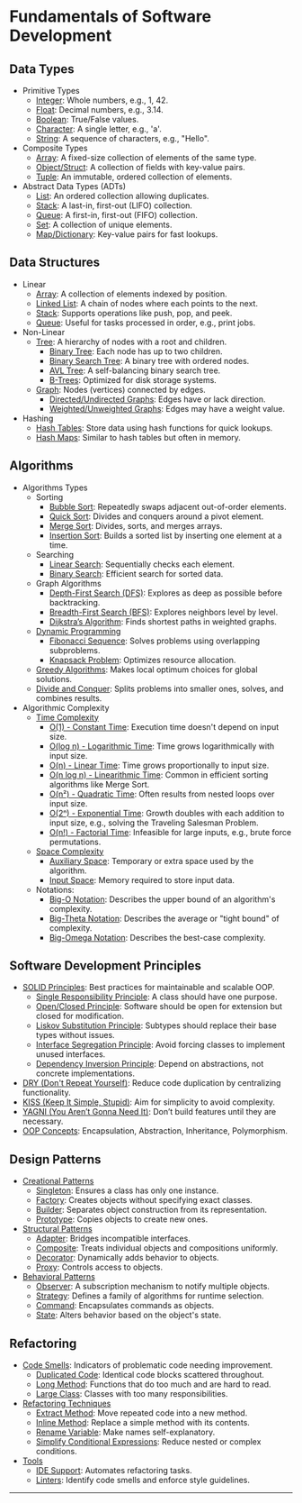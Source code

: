 # Fundamentals of Software Development

## Data Types
- Primitive Types
  - [Integer](https://en.wikipedia.org/wiki/Integer): Whole numbers, e.g., 1, 42.
  - [Float](https://en.wikipedia.org/wiki/Floating-point_arithmetic): Decimal numbers, e.g., 3.14.
  - [Boolean](https://developer.mozilla.org/en-US/docs/Glossary/Boolean): True/False values.
  - [Character](https://en.wikipedia.org/wiki/Character_(computing)): A single letter, e.g., 'a'.
  - [String](https://developer.mozilla.org/en-US/docs/Web/JavaScript/Reference/Global_Objects/String): A sequence of characters, e.g., "Hello".
- Composite Types
  - [Array](https://developer.mozilla.org/en-US/docs/Web/JavaScript/Reference/Global_Objects/Array): A fixed-size collection of elements of the same type.
  - [Object/Struct](https://developer.mozilla.org/en-US/docs/Web/JavaScript/Reference/Global_Objects/Object): A collection of fields with key-value pairs.
  - [Tuple](https://en.wikipedia.org/wiki/Tuple): An immutable, ordered collection of elements.
- Abstract Data Types (ADTs)
  - [List](https://en.wikipedia.org/wiki/List_(abstract_data_type)): An ordered collection allowing duplicates.
  - [Stack](https://en.wikipedia.org/wiki/Stack_(abstract_data_type)): A last-in, first-out (LIFO) collection.
  - [Queue](https://en.wikipedia.org/wiki/Queue_(abstract_data_type)): A first-in, first-out (FIFO) collection.
  - [Set](https://developer.mozilla.org/en-US/docs/Web/JavaScript/Reference/Global_Objects/Set): A collection of unique elements.
  - [Map/Dictionary](https://developer.mozilla.org/en-US/docs/Web/JavaScript/Reference/Global_Objects/Map): Key-value pairs for fast lookups.

## Data Structures
- Linear
  - [Array](https://developer.mozilla.org/en-US/docs/Web/JavaScript/Reference/Global_Objects/Array): A collection of elements indexed by position.
  - [Linked List](https://en.wikipedia.org/wiki/Linked_list): A chain of nodes where each points to the next.
  - [Stack](https://en.wikipedia.org/wiki/Stack_(abstract_data_type)): Supports operations like push, pop, and peek.
  - [Queue](https://en.wikipedia.org/wiki/Queue_(abstract_data_type)): Useful for tasks processed in order, e.g., print jobs.
- Non-Linear
  - [Tree](https://en.wikipedia.org/wiki/Tree_(data_structure)): A hierarchy of nodes with a root and children.
    - [Binary Tree](https://en.wikipedia.org/wiki/Binary_tree): Each node has up to two children.
    - [Binary Search Tree](https://en.wikipedia.org/wiki/Binary_search_tree): A binary tree with ordered nodes.
    - [AVL Tree](https://en.wikipedia.org/wiki/AVL_tree): A self-balancing binary search tree.
    - [B-Trees](https://en.wikipedia.org/wiki/B-tree): Optimized for disk storage systems.
  - [Graph](https://en.wikipedia.org/wiki/Graph_(abstract_data_type)): Nodes (vertices) connected by edges.
    - [Directed/Undirected Graphs](https://en.wikipedia.org/wiki/Graph_(discrete_mathematics)#Types_of_graphs): Edges have or lack direction.
    - [Weighted/Unweighted Graphs](https://en.wikipedia.org/wiki/Graph_(discrete_mathematics)#Weighted_graphs): Edges may have a weight value.
- Hashing
  - [Hash Tables](https://en.wikipedia.org/wiki/Hash_table): Store data using hash functions for quick lookups.
  - [Hash Maps](https://developer.mozilla.org/en-US/docs/Web/JavaScript/Reference/Global_Objects/Map): Similar to hash tables but often in memory.

## Algorithms
- Algorithms Types
  - Sorting
    - [Bubble Sort](https://en.wikipedia.org/wiki/Bubble_sort): Repeatedly swaps adjacent out-of-order elements.
    - [Quick Sort](https://en.wikipedia.org/wiki/Quicksort): Divides and conquers around a pivot element.
    - [Merge Sort](https://en.wikipedia.org/wiki/Merge_sort): Divides, sorts, and merges arrays.
    - [Insertion Sort](https://en.wikipedia.org/wiki/Insertion_sort): Builds a sorted list by inserting one element at a time.
  - Searching
    - [Linear Search](https://en.wikipedia.org/wiki/Linear_search): Sequentially checks each element.
    - [Binary Search](https://en.wikipedia.org/wiki/Binary_search_algorithm): Efficient search for sorted data.
  - Graph Algorithms
    - [Depth-First Search (DFS)](https://en.wikipedia.org/wiki/Depth-first_search): Explores as deep as possible before backtracking.
    - [Breadth-First Search (BFS)](https://en.wikipedia.org/wiki/Breadth-first_search): Explores neighbors level by level.
    - [Dijkstra’s Algorithm](https://en.wikipedia.org/wiki/Dijkstra%27s_algorithm): Finds shortest paths in weighted graphs.
  - [Dynamic Programming](https://en.wikipedia.org/wiki/Dynamic_programming)
    - [Fibonacci Sequence](https://en.wikipedia.org/wiki/Fibonacci_number): Solves problems using overlapping subproblems.
    - [Knapsack Problem](https://en.wikipedia.org/wiki/Knapsack_problem): Optimizes resource allocation.
  - [Greedy Algorithms](https://en.wikipedia.org/wiki/Greedy_algorithm): Makes local optimum choices for global solutions.
  - [Divide and Conquer](https://en.wikipedia.org/wiki/Divide-and-conquer_algorithm): Splits problems into smaller ones, solves, and combines results.
- Algorithmic Complexity
  - [Time Complexity](https://en.wikipedia.org/wiki/Time_complexity)
      - [O(1) - Constant Time](https://rob-bell.net/2009/06/a-beginners-guide-to-big-o-notation/): Execution time doesn't depend on input size.
      - [O(log n) - Logarithmic Time](https://rob-bell.net/2009/06/a-beginners-guide-to-big-o-notation/): Time grows logarithmically with input size.
      - [O(n) - Linear Time](https://rob-bell.net/2009/06/a-beginners-guide-to-big-o-notation/): Time grows proportionally to input size.
      - [O(n log n) - Linearithmic Time](https://rob-bell.net/2009/06/a-beginners-guide-to-big-o-notation/): Common in efficient sorting algorithms like Merge Sort.
      - [O(n²) - Quadratic Time](https://rob-bell.net/2009/06/a-beginners-guide-to-big-o-notation/): Often results from nested loops over input size.
      - [O(2ⁿ) - Exponential Time](https://rob-bell.net/2009/06/a-beginners-guide-to-big-o-notation/): Growth doubles with each addition to input size, e.g., solving the Traveling Salesman Problem.
      - [O(n!) - Factorial Time](https://rob-bell.net/2009/06/a-beginners-guide-to-big-o-notation/): Infeasible for large inputs, e.g., brute force permutations.
  - [Space Complexity](https://en.wikipedia.org/wiki/Space_complexity)
      - [Auxiliary Space](https://www.geeksforgeeks.org/g-fact-86/): Temporary or extra space used by the algorithm.
      - [Input Space](https://en.wikipedia.org/wiki/Space_complexity): Memory required to store input data.
  - Notations:
    - [Big-O Notation](https://en.wikipedia.org/wiki/Big_O_notation): Describes the upper bound of an algorithm's complexity.
    - [Big-Theta Notation](https://en.wikipedia.org/wiki/Big_%CE%98_notation): Describes the average or "tight bound" of complexity.
    - [Big-Omega Notation](https://en.wikipedia.org/wiki/Big_Omega_notation): Describes the best-case complexity.

## Software Development Principles
- [SOLID Principles](https://en.wikipedia.org/wiki/SOLID): Best practices for maintainable and scalable OOP.
  - [Single Responsibility Principle](https://en.wikipedia.org/wiki/Single-responsibility_principle): A class should have one purpose.
  - [Open/Closed Principle](https://en.wikipedia.org/wiki/Open–closed_principle): Software should be open for extension but closed for modification.
  - [Liskov Substitution Principle](https://en.wikipedia.org/wiki/Liskov_substitution_principle): Subtypes should replace their base types without issues.
  - [Interface Segregation Principle](https://en.wikipedia.org/wiki/Interface_segregation_principle): Avoid forcing classes to implement unused interfaces.
  - [Dependency Inversion Principle](https://en.wikipedia.org/wiki/Dependency_inversion_principle): Depend on abstractions, not concrete implementations.
- [DRY (Don't Repeat Yourself)](https://en.wikipedia.org/wiki/Don%27t_repeat_yourself): Reduce code duplication by centralizing functionality.
- [KISS (Keep It Simple, Stupid)](https://en.wikipedia.org/wiki/KISS_principle): Aim for simplicity to avoid complexity.
- [YAGNI (You Aren’t Gonna Need It)](https://martinfowler.com/bliki/Yagni.html): Don’t build features until they are necessary.
- [OOP Concepts](https://en.wikipedia.org/wiki/Object-oriented_programming): Encapsulation, Abstraction, Inheritance, Polymorphism.

## Design Patterns
- [Creational Patterns](https://en.wikipedia.org/wiki/Creational_pattern)
  - [Singleton](https://refactoring.guru/design-patterns/singleton): Ensures a class has only one instance.
  - [Factory](https://refactoring.guru/design-patterns/factory-method): Creates objects without specifying exact classes.
  - [Builder](https://refactoring.guru/design-patterns/builder): Separates object construction from its representation.
  - [Prototype](https://refactoring.guru/design-patterns/prototype): Copies objects to create new ones.
- [Structural Patterns](https://en.wikipedia.org/wiki/Structural_pattern)
  - [Adapter](https://refactoring.guru/design-patterns/adapter): Bridges incompatible interfaces.
  - [Composite](https://refactoring.guru/design-patterns/composite): Treats individual objects and compositions uniformly.
  - [Decorator](https://refactoring.guru/design-patterns/decorator): Dynamically adds behavior to objects.
  - [Proxy](https://refactoring.guru/design-patterns/proxy): Controls access to objects.
- [Behavioral Patterns](https://en.wikipedia.org/wiki/Behavioral_pattern)
  - [Observer](https://refactoring.guru/design-patterns/observer): A subscription mechanism to notify multiple objects.
  - [Strategy](https://refactoring.guru/design-patterns/strategy): Defines a family of algorithms for runtime selection.
  - [Command](https://refactoring.guru/design-patterns/command): Encapsulates commands as objects.
  - [State](https://refactoring.guru/design-patterns/state): Alters behavior based on the object's state.

## Refactoring
- [Code Smells](https://refactoring.guru/refactoring/smells): Indicators of problematic code needing improvement.
  - [Duplicated Code](https://refactoring.guru/smells/duplicated-code): Identical code blocks scattered throughout.
  - [Long Method](https://refactoring.guru/smells/long-method): Functions that do too much and are hard to read.
  - [Large Class](https://refactoring.guru/smells/large-class): Classes with too many responsibilities.
- [Refactoring Techniques](https://refactoring.guru/refactoring)
  - [Extract Method](https://refactoring.guru/extract-method): Move repeated code into a new method.
  - [Inline Method](https://refactoring.guru/inline-method): Replace a simple method with its contents.
  - [Rename Variable](https://refactoring.guru/rename-variable): Make names self-explanatory.
  - [Simplify Conditional Expressions](https://refactoring.guru/replace-nested-conditional-with-guard-clauses): Reduce nested or complex conditions.
- [Tools](https://refactoring.guru/tools)
  - [IDE Support](https://www.jetbrains.com/help/idea/refactoring-code.html): Automates refactoring tasks.
  - [Linters](https://eslint.org/): Identify code smells and enforce style guidelines.

---
